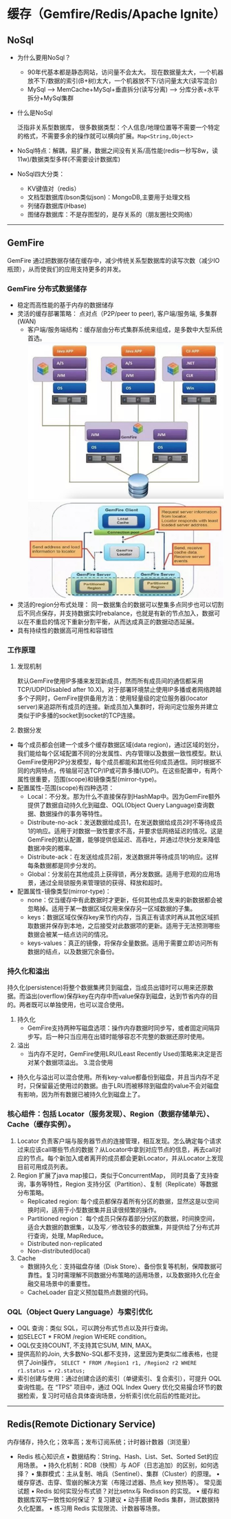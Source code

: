 # 缓存（Gemfire/Redis/Apache Ignite）
## NoSql
* 为什么要用NoSql？
    * 90年代基本都是静态网站，访问量不会太大。 现在数据量太大，一个机器放不下/数据的索引(B+树)太大，一个机器放不下/访问量太大(读写混合)
    * MySql --> MemCache+MySql+垂直拆分(读写分离) --> 分库分表+水平拆分+MySql集群
* 什么是NoSql

  泛指非关系型数据库， 很多数据类型：个人信息/地理位置等不需要一个特定的格式，不需要多余的操作就可以横向扩展。```Map<String,Object>```
* NoSql特点：解耦，易扩展，数据之间没有关系/高性能(redis一秒写8w，读11w)/数据类型多样(不需要设计数据库)
* NoSql四大分类：
    * KV键值对（redis）
    * 文档型数据库(bson类似json)：MongoDB,主要用于处理文档
    * 列储存数据库(Hbase)
    * 图储存数据库：不是存图型的，是存关系的（朋友圈社交网络）
-----
## GemFire
GemFire 通过把数据存储在缓存中，减少传统关系型数据库的读写次数（减少IO瓶颈），从而使我们的应用支持更多的并发。
### GemFire 分布式数据储存
* 稳定而高性能的基于内存的数据储存
* 灵活的缓存部署策略： 点对点（P2P/peer to peer), 客户端/服务端, 多集群(WAN)
  * 客户端/服务端结构：缓存层由分布式集群系统来组成，是多数中大型系统首选。 
  ![img.png](public/缓存1.png)
  ![img.png](public/缓存2.png)
* 灵活的region分布式处理： 同一数据集合的数据可以整集多点同步也可以切割后不同点保存，并支持数据实时rebalance，也就是有新的节点加入，数据可以在不重启的情况下重新分割平衡，从而达成真正的数据动态延展。
* 具有持续性的数据高可用性和容错性
### 工作原理
1. 发现机制 

    默认GemFire使用IP多播来发现新成员，然而所有成员间的通信都采用TCP/UDP(Disabled after 10.X)。对于部署环境禁止使用IP多播或者网络跨越多个子网时，GemFire提供备用方法：使用轻量级的定位服务器(locator server)来追踪所有成员的连接。新成员加入集群时，将询问定位服务并建立类似于IP多播的socket到socket的TCP连接。
2. 数据分发
* 每个成员都会创建一个或多个缓存数据区域(data region)，通过区域的划分，我们能给每个区域配置不同的分发属性、内存管理以及数据一致性模型。默认GemFire使用P2P分发模型，每个成员都能和其他任何成员通信。同时根据不同的内网特点，传输层可选TCP/IP或可靠多播(UDP)。在这些配置中，有两个属性很重要，范围(scope)和镜像类型(mirror-type)。
* 配置属性-范围(scope)有四种选项：
  * Local：不分发。那为什么不直接保存到HashMap中。因为GemFire额外提供了数据自动持久化到磁盘、OQL(Object Query Language)查询数据、数据操作的事务等特性。
  * Distribute-no-ack：发送数据给成员1，在发送数据给成员2时不等待成员1的响应。适用于对数据一致性要求不高，并要求低网络延迟的情况。这是GemFire的默认配置，能够提供低延迟、高吞吐，并通过尽快分发来降低数据冲突的概率。
  * Distribute-ack：在发送给成员2前，发送数据并等待成员1的响应。这样每条数据都是同步分发的。
  * Global：分发前在其他成员上获得锁，再分发数据。适用于悲观的应用场景，通过全局锁服务来管理锁的获得、释放和超时。
* 配置属性-镜像类型(mirror-type)：
  * none：仅当缓存中有此数据时才更新，任何其他成员发来的新数据都会被忽略掉。适用于某一数据区域仅用来保存另一区域数据的子集。
  * keys：数据区域仅保存key来节约内存，当真正有请求时再从其他区域抓取数据并保存到本地，之后接受对此数据项的更新。适用于无法预测哪些数据会被某一结点访问的情况。
  * keys-values：真正的镜像，将保存全量数据。适用于需要立即访问所有数据的结点，以及数据冗余备份。 
### 持久化和溢出
持久化(persistence)将整个数据集拷贝到磁盘，当成员出错时可以用来还原数据。而溢出(overflow)保存key在内存中而value保存到磁盘，达到节省内存的目的。两者既可以单独使用，也可以混合使用。
1. 持久化
   * GemFire支持两种写磁盘选项：操作内存数据时同步写，或者固定间隔异步写。后一种只当应用在出错时能够容忍不完整的数据还原时使用。
2. 溢出
   * 当内存不足时，GemFire使用LRU(Least Recently Used)策略来决定是否对某个数据项溢出。
3.混合使用
* 持久化与溢出可以混合使用。所有key-value都备份到磁盘，并且当内存不足时，只保留最近使用过的数据。由于LRU而被移除到磁盘的value不会对磁盘有影响，因为所有数据已被持久化到磁盘上了。

### 核心组件：包括 Locator（服务发现）、Region（数据存储单元）、Cache（缓存实例）。
1. Locator 负责客户端与服务器节点的连接管理，相互发现。怎么确定每个请求过来应该call哪些节点的数据？从Locator中拿到对应节点的信息，再去call对应的节点。每个新加入或者离开的成员都会更新Locator，并从Locator上发现目前可用成员列表。
2. Region 扩展了java map接口，类似于ConcurrentMap， 同时具备了支持查询，事务等特性，Region 支持分区（Partition）、复制（Replicate）等数据分布策略。
    * Replicated region: 每个成员都保存着所有分区的数据，显然这是以空间换时间，适用于小型数据集并且读很频繁的操作。
    * Partitioned region： 每个成员只保存着部分分区的数据，时间换空间，适合大数据的数据集，以及写／修改较多的数据集，并提供给了分布式并行查询，处理, MapReduce。
    * Distributed non-replicated
    * Non-distributed(local)
3. Cache
   * 数据持久化：支持磁盘存储（Disk Store）、备份恢复等机制，保障数据可靠性。复习时需理解不同数据分布策略的适用场景，以及数据持久化在金融交易场景中的重要性。
   * CacheLoader 自定义预加载热点数据的代码。

### OQL（Object Query Language）与索引优化
* OQL 查询：类似 SQL，可以跨分布式节点以及并行查询。
* 如SELECT * FROM /region WHERE condition。
* OQL仅支持COUNT, 不支持其它SUM, MIN, MAX。
* 提供高阶的Join, 大多数No-SQL都不支持，这里因为更类似二维表格，也提供了Join操作， ```SELECT * FROM /Region1 r1, /Region2 r2 WHERE r1.status = r2.status;```
* 索引创建与使用：通过创建合适的索引（单键索引、复合索引），可提升 OQL 查询性能。在 “TPS” 项目中，通过 OQL Index Query 优化交易撮合环节的数据检索，复习时可结合具体查询场景，分析索引优化前后的性能对比。​

------
## Redis(Remote Dictionary Service)
内存储存，持久化；效率高；发布订阅系统；计时器计数器（浏览量）
* Redis 核心知识点
     •	数据结构：String、Hash、List、Set、Sorted Set的应用场景。
     •	持久化机制：RDB（快照）与 AOF（日志追加）的区别，如何选择？
     •	集群模式：主从复制、哨兵（Sentinel）、集群（Cluster）的原理。
     •	缓存穿透、击穿、雪崩的解决方案（布隆过滤器、热点 key 预热等）。
     常见面试题
     •	Redis 如何实现分布式锁？对比setnx与 Redisson 的实现。
     •	缓存和数据库双写一致性如何保证？
     复习建议
     •	动手搭建 Redis 集群，测试数据持久化配置。
     •	练习用 Redis 实现限流、计数器等场景。